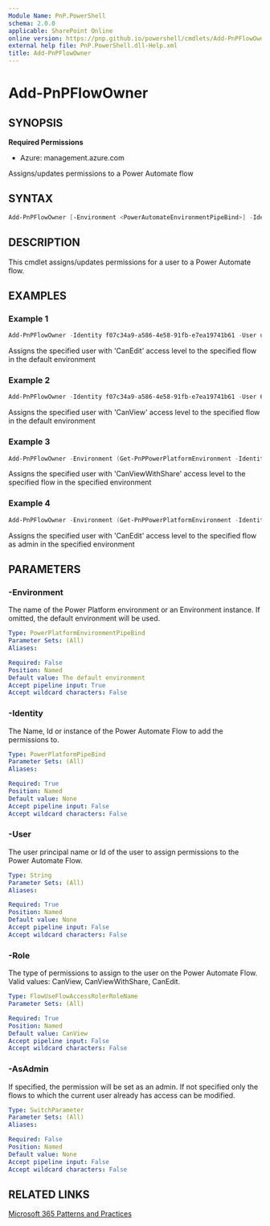 ```yaml
---
Module Name: PnP.PowerShell
schema: 2.0.0
applicable: SharePoint Online
online version: https://pnp.github.io/powershell/cmdlets/Add-PnPFlowOwner.html
external help file: PnP.PowerShell.dll-Help.xml
title: Add-PnPFlowOwner
---
```

  
# Add-PnPFlowOwner

## SYNOPSIS

**Required Permissions**

* Azure: management.azure.com

Assigns/updates permissions to a Power Automate flow

## SYNTAX

```powershell
Add-PnPFlowOwner [-Environment <PowerAutomateEnvironmentPipeBind>] -Identity <PowerPlatformPipeBind> -User <String> -Role <FlowAccessRole> [-AsAdmin] [-Verbose]
```

## DESCRIPTION
This cmdlet assigns/updates permissions for a user to a Power Automate flow.

## EXAMPLES

### Example 1
```powershell
Add-PnPFlowOwner -Identity f07c34a9-a586-4e58-91fb-e7ea19741b61 -User username@tenant.onmicrosoft.com -Role CanEdit
```
Assigns the specified user with 'CanEdit' access level to the specified flow in the default environment

### Example 2
```powershell
Add-PnPFlowOwner -Identity f07c34a9-a586-4e58-91fb-e7ea19741b61 -User 6844c04a-8ee7-40ad-af66-28f6e948cd04 -Role CanView
```
Assigns the specified user with 'CanView' access level to the specified flow in the default environment

### Example 3
```powershell
Add-PnPFlowOwner -Environment (Get-PnPPowerPlatformEnvironment -Identity "myenvironment") -Identity f07c34a9-a586-4e58-91fb-e7ea19741b61 -User 6844c04a-8ee7-40ad-af66-28f6e948cd04 -Role CanViewWithShare
```
Assigns the specified user with 'CanViewWithShare' access level to the specified flow in the specified environment

### Example 4
```powershell
Add-PnPFlowOwner -Environment (Get-PnPPowerPlatformEnvironment -Identity "myenvironment") -Identity f07c34a9-a586-4e58-91fb-e7ea19741b61 -User username@tenant.onmicrosoft.com -AsAdmin -Role CanEdit
```
Assigns the specified user with 'CanEdit' access level to the specified flow as admin in the specified environment

## PARAMETERS

### -Environment
The name of the Power Platform environment or an Environment instance. If omitted, the default environment will be used.

```yaml
Type: PowerPlatformEnvironmentPipeBind
Parameter Sets: (All)
Aliases:

Required: False
Position: Named
Default value: The default environment
Accept pipeline input: True
Accept wildcard characters: False
```

### -Identity
The Name, Id or instance of the Power Automate Flow to add the permissions to.

```yaml
Type: PowerPlatformPipeBind
Parameter Sets: (All)
Aliases:

Required: True
Position: Named
Default value: None
Accept pipeline input: False
Accept wildcard characters: False
```

### -User
The user principal name or Id of the user to assign permissions to the Power Automate Flow.

```yaml
Type: String
Parameter Sets: (All)
Aliases:

Required: True
Position: Named
Default value: None
Accept pipeline input: False
Accept wildcard characters: False
```

### -Role
The type of permissions to assign to the user on the Power Automate Flow. Valid values: CanView, CanViewWithShare, CanEdit.

```yaml
Type: FlowUseFlowAccessRolerRoleName
Parameter Sets: (All)

Required: True
Position: Named
Default value: CanView
Accept pipeline input: False
Accept wildcard characters: False
```

### -AsAdmin
If specified, the permission will be set as an admin. If not specified only the flows to which the current user already has access can be modified.

```yaml
Type: SwitchParameter
Parameter Sets: (All)
Aliases:

Required: False
Position: Named
Default value: None
Accept pipeline input: False
Accept wildcard characters: False
```

## RELATED LINKS

[Microsoft 365 Patterns and Practices](https://aka.ms/m365pnp)